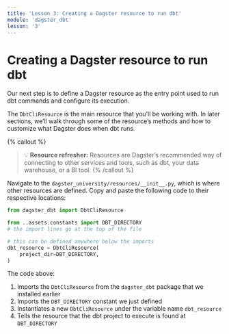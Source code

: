 ```yaml
---
title: 'Lesson 3: Creating a Dagster resource to run dbt'
module: 'dagster_dbt'
lesson: '3'
---
```


# Creating a Dagster resource to run dbt

Our next step is to define a Dagster resource as the entry point used to run dbt commands and configure its execution.

The `DbtCliResource` is the main resource that you’ll be working with. In later sections, we’ll walk through some of the resource’s methods and how to customize what Dagster does when dbt runs.

{% callout %}
> 💡 **Resource refresher:** Resources are Dagster’s recommended way of connecting to other services and tools, such as dbt, your data warehouse, or a BI tool.
{% /callout %}

Navigate to the `dagster_university/resources/__init__.py`, which is where other resources are defined. Copy and paste the following code to their respective locations:

```python
from dagster_dbt import DbtCliResource

from ..assets.constants import DBT_DIRECTORY
# the import lines go at the top of the file

# this can be defined anywhere below the imports
dbt_resource = DbtCliResource(
    project_dir=DBT_DIRECTORY,
)
```

The code above:

1. Imports the `DbtCliResource` from the `dagster_dbt` package that we installed earlier
2. Imports the `DBT_DIRECTORY` constant we just defined
3. Instantiates a new `DbtCliResource` under the variable name `dbt_resource`
4. Tells the resource that the dbt project to execute is found at `DBT_DIRECTORY`